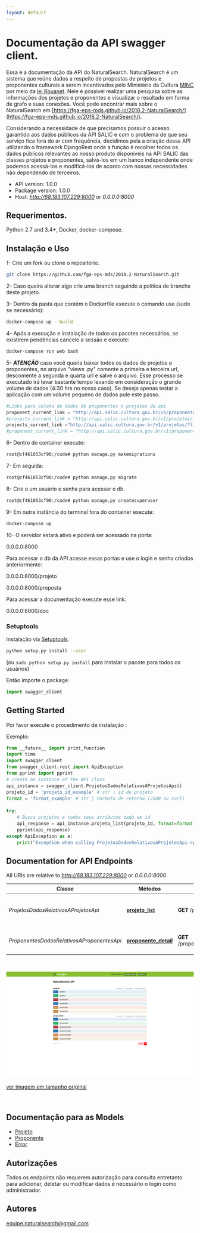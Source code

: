 ```yaml
---
layout: default
---
```


# Documentação da API swagger client.
Essa é a documentação da API do NaturalSearch.  NaturalSearch é um sistema que reúne dados a respeito de propostas de projetos e proponentes culturais a serem incentivados pelo Ministério da Cultura [MINC](http://www.cultura.gov.br/) por meio da [lei Rouanet](http://rouanet.cultura.gov.br/o-que-e/). Nele é possivel realizar uma pesquisa sobre as informações dos projetos e proponentes e visualizar o resultado em forma de grafo e suas conexões.  Você pode encontrar mais sobre o NaturalSearch em [https://fga-eps-mds.github.io/2018.2-NaturalSearch/](https://fga-eps-mds.github.io/2018.2-NaturalSearch/).

Considerando a necessidade de que precisamos possuir o acesso garantido aos dados públicos da API SALIC e com o problema de que seu serviço fica fora do ar com frequência, decidimos pela a criação dessa API utilizando o framework DjangoRest onde a função é recolher todos os dados públicos relevantes ao nosso produto disponíveis na API SALIC das classes projetos e proponentes, salvá-los em um banco independente onde podemos acessá-los e modificá-los de acordo com nossas necessidades não dependendo de terceiros.


- API version: 1.0.0
- Package version: 1.0.0
- Host: *http://68.183.107.229:8000* or *0.0.0.0:8000*

## Requerimentos.

Python 2.7 and 3.4+, Docker, docker-compose.

## Instalação e Uso

1- Crie um fork ou clone o repositório.

```sh
git clone https://github.com/fga-eps-mds/2018.2-NaturalSearch.git
```

2- Caso queira alterar algo crie uma branch seguindo a política de branchs deste projeto. 

3- Dentro da pasta que contém o Dockerfile execute o comando use (sudo se necessário):
```sh
docker-compose up --build
```
4- Após a execução e instalação de todos os pacotes necessários, se existirem pendências cancele a sessão e execute:

```sh
docker-compose run web bash
```
5- ___ATENÇÃO___ caso você queria baixar todos os dados de projetos e proponentes, no arquivo "views .py" comente a primeira e terceira url, descomente a segunda e quarta url e salve o arquivo. Esse processo se executado irá levar bastante tempo levando em consideração o grande volume de dados (4:30 hrs no nosso caso). Se deseja apenas testar a aplicação com um volume pequeno de dados pule este passo.

```python
#Links para coleta de dados de proponentes e projetos da api
proponent_current_link = "http://api.salic.cultura.gov.br/v1/proponentes/?limit=100&offset=44200&format=json&"
#projects_current_link = "http://api.salic.cultura.gov.br/v1/projetos/?limit=100&format=json&"
projects_current_link ="http://api.salic.cultura.gov.br/v1/projetos/?limit=100&offset=92400&format=json&"
#proponent_current_link = "http://api.salic.cultura.gov.br/v1/proponentes/?limit=100&format=json"
```
6- Dentro do container execute:
```sh
root@cf461053cf90:/code# python manage.py makemigrations
```

7- Em seguida:
```sh
root@cf461053cf90:/code# python manage.py migrate

```
8- Crie o um usuário e senha para acessar o db.

```sh
root@cf461053cf90:/code# python manage.py createsuperuser
```

9- Em outra instância do terminal fora do container execute:
```sh
docker-compose up
```

10- O servidor estará ativo e poderá ser acessado na porta: 

0.0.0.0:8000

Para acessar o db da API acesse essas portas e use o login e senha criados anteriormente:

0.0.0.0:8000/projeto

0.0.0.0:8000/proposta

Para acessar a documentação execute esse link:

0.0.0.0:8000/doc

### Setuptools

Instalação via [Setuptools](http://pypi.python.org/pypi/setuptools).

```sh
python setup.py install --user
```
(ou `sudo python setup.py install` para instalar o pacote para todos os usuários)

Então importe o package:
```python
import swagger_client
```

## Getting Started

Por favor execute o procedimento de instalação :

Exemplo:

```python
from __future__ import print_function
import time
import swagger_client
from swagger_client.rest import ApiException
from pprint import pprint
# create an instance of the API class
api_instance = swagger_client.ProjetosDadosRelativosAProjetosApi()
projeto_id = 'projeto_id_example' # str | id do projeto
format = 'format_example' # str | Formato de retorno (JSON ou curl)

try:
    # Busca projetos e todos seus atributos dado um id
    api_response = api_instance.projeto_list(projeto_id, format=format)
    pprint(api_response)
except ApiException as e:
    print("Exception when calling ProjetosDadosRelativosAProjetosApi->projeto_list: %s\n" % e)

```

## Documentation for API Endpoints

All URIs are relative to *http://68.183.107.229:8000* or *0.0.0.0:8000*

|Classe | Métodos | HTTP request | Descrição
------------ | ------------- | ------------- | -------------
*ProjetosDadosRelativosAProjetosApi* | [**projeto_list**](https://github.com/fga-eps-mds/2018.2-NaturalSearch/blob/gh-pages/docs/Documenta%C3%A7%C3%A3o%20API/DadosRelativosAProjetosApi.md#projeto_list) | **GET** /projeto/{projeto_id} | Busca projetos e todos seus atributos dado um id
*ProponentesDadosRelativosAProponentesApi* | [**proponente_detail**](https://github.com/fga-eps-mds/2018.2-NaturalSearch/blob/gh-pages/docs/Documenta%C3%A7%C3%A3o%20API/DadosRelativosAProponentesApi.md#proponente_detail) | **GET** /proponente/{proponente_id} | Busca proponentes dado um id fornecido|


<br>


![swaggerAPI](/docs/images/swaggerAPI.png)

[ver imagem em tamanho original](https://fga-eps-mds.github.io/2018.2-NaturalSearch/docs/images/swaggerAPI.png)

<br>


## Documentação para as Models


 - [Projeto](https://github.com/fga-eps-mds/2018.2-NaturalSearch/blob/gh-pages/docs/Documenta%C3%A7%C3%A3o%20API/Projeto.md)
 - [Proponente](https://github.com/fga-eps-mds/2018.2-NaturalSearch/blob/gh-pages/docs/Documenta%C3%A7%C3%A3o%20API/Proponente.md)
 - [Error](https://github.com/fga-eps-mds/2018.2-NaturalSearch/blob/gh-pages/docs/Documenta%C3%A7%C3%A3o%20API/Error.md)


## Autorizações

Todos os endpoints não requerem autorização para consulta entretanto para adicionar, deletar ou modificar dados é necessário o login como administrador.


## Autores

equipe.naturalsearch@gmail.com

